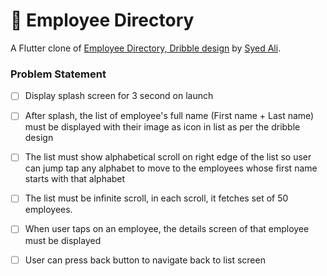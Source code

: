 # 📜 Employee Directory
A Flutter clone of [Employee Directory, Dribble design](https://dribbble.com/shots/5715158-Employee-Directory-UI-Design) by [Syed Ali](https://dribbble.com/syedali).

### Problem Statement

- [ ] Display splash screen for 3 second on launch
- [ ] After splash, the list of employee's full name (First name + Last name) must be displayed with their image as icon in list as per the dribble design
- [ ] The list must show alphabetical scroll on right edge of the list so user can jump tap any alphabet to move to the employees whose first name starts with that alphabet
- [ ] The list must be infinite scroll, in each scroll, it fetches set of 50 employees.
- [ ] When user taps on an employee, the details screen of that employee must be displayed
- [ ] User can press back button to navigate back to list screen

